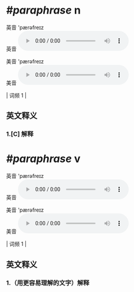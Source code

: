# ***\#paraphrase*** n
英音 'pærəfreɪz  
英音
<audio src="./media/paraphrase_AAC.aac" controls="controls"></audio>

美音 'pærəfreɪz  
美音
<audio src="./media/paraphrase2_AAC.aac" controls="controls"></audio>



| 词频 1 |  

英文释义
---
### 1.**[C] 解释**  


# ***\#paraphrase*** v
英音 'pærəfreɪz  
英音
<audio src="./media/paraphrase_AAC.aac" controls="controls"></audio>

美音 'pærəfreɪz  
美音
<audio src="./media/paraphrase2_AAC.aac" controls="controls"></audio>



| 词频 1 |  

英文释义
---
### 1.**（用更容易理解的文字）解释**  


